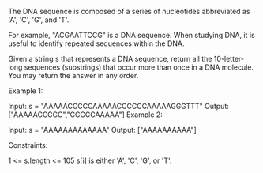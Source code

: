 The DNA sequence is composed of a series of nucleotides abbreviated as 'A', 'C', 'G', and 'T'.

For example, "ACGAATTCCG" is a DNA sequence.
When studying DNA, it is useful to identify repeated sequences within the DNA.

Given a string s that represents a DNA sequence, return all the 10-letter-long sequences (substrings) that occur more than once in a DNA molecule. You may return the answer in any order.

 

Example 1:

Input: s = "AAAAACCCCCAAAAACCCCCCAAAAAGGGTTT"
Output: ["AAAAACCCCC","CCCCCAAAAA"]
Example 2:

Input: s = "AAAAAAAAAAAAA"
Output: ["AAAAAAAAAA"]
 

Constraints:

1 <= s.length <= 105
s[i] is either 'A', 'C', 'G', or 'T'.
